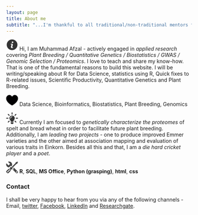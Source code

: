 ```yaml
---
layout: page
title: About me
subtitle: "...I'm thankful to all traditional/non-traditional mentors for enlightenment..."
---
```


![Bio](/assets/img/about.png) Hi, I am Muhammad Afzal - actively engaged in _applied research_ covering _Plant Breeding / Quantitative Genetics / Biostatistics / GWAS / Genomic Selection / Proteomics_. I love to teach and share my know-how. That is one of the fundamental reasons to build this website. I will be writing/speaking about R for Data Science, statistics using R, Quick fixes to R-related issues, Scientific Productivity, Quantitative Genetics and Plant Breeding.

![Passion](/assets/img/passion.png) Data Science, Bioinformatics, Biostatistics, Plant Breeding, Genomics

![Current Work](/assets/img/job.png) Currently I am focused to _genetically characterize the proteomes_ of spelt and bread wheat in order to facilitate future plant breeding. Additionally, I am _leading two projects_ - one to produce improved Emmer varieties and the other aimed at association mapping and evaluation of various traits in Einkorn. Besides all this and that, I am a _die hard cricket player_ and a _poet_.

![Tools](/assets/img/tools.png) **R**, **SQL**, **MS Office**, **Python (grasping)**, **html**, **css**

### Contact

I shall be very happy to hear from you via any of the following channels - Email, [twitter](https://twitter.com/MAfzal2046), [Facebook](https://www.facebook.com/mafzal2046/), [LinkedIn](https://www.linkedin.com/in/mafzal2/) and [Researchgate](https://www.researchgate.net/profile/Muhammad_Afzal118).
